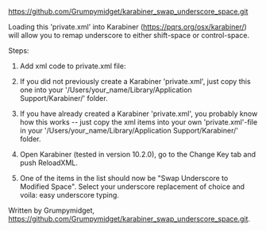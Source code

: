 https://github.com/Grumpymidget/karabiner_swap_underscore_space.git 

Loading this 'private.xml' into Karabiner (https://pqrs.org/osx/karabiner/) will allow you to remap underscore to either shift-space or control-space.

Steps:

1. Add xml code to private.xml file:
  1. If you did not previously create a Karabiner 'private.xml', just copy this one into your '/Users/your_name/Library/Application Support/Karabiner/' folder.

  2. If you have already created a Karabiner 'private.xml', you probably know how this works -- just copy the xml items into your own 'private.xml'-file in your '/Users/your_name/Library/Application Support/Karabiner/' folder.

2. Open Karabiner (tested in version 10.2.0), go to the Change Key tab and push ReloadXML.

3. One of the items in the list should now be "Swap Underscore to Modified Space". Select your underscore replacement of choice and voila: easy underscore typing.

Written by Grumpymidget, https://github.com/Grumpymidget/karabiner_swap_underscore_space.git. 
